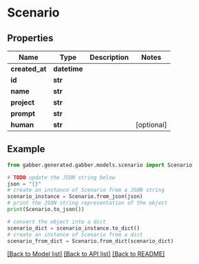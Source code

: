 # Scenario


## Properties

Name | Type | Description | Notes
------------ | ------------- | ------------- | -------------
**created_at** | **datetime** |  | 
**id** | **str** |  | 
**name** | **str** |  | 
**project** | **str** |  | 
**prompt** | **str** |  | 
**human** | **str** |  | [optional] 

## Example

```python
from gabber.generated.gabber.models.scenario import Scenario

# TODO update the JSON string below
json = "{}"
# create an instance of Scenario from a JSON string
scenario_instance = Scenario.from_json(json)
# print the JSON string representation of the object
print(Scenario.to_json())

# convert the object into a dict
scenario_dict = scenario_instance.to_dict()
# create an instance of Scenario from a dict
scenario_from_dict = Scenario.from_dict(scenario_dict)
```
[[Back to Model list]](../README.md#documentation-for-models) [[Back to API list]](../README.md#documentation-for-api-endpoints) [[Back to README]](../README.md)


